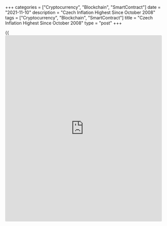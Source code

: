 +++
categories = ["Cryptocurrency", "Blockchain", "SmartContract"]
date = "2021-11-10"
description = "Czech Inflation Highest Since October 2008"
tags = ["Cryptocurrency", "Blockchain", "SmartContract"]
title = "Czech Inflation Highest Since October 2008"
type = "post"
+++

{{<iframe id="large-banner" src="https://www.bounty.group/#slide=16.0" width="100%" height="600" scrolling="no" style="border: 0px solid rgb(216, 221, 230); border-radius: 3px;">}}

Czech consumer price inflation rose to the highest since October 2008,
data from the Czech Statistical Office revealed on Wednesday.

Consumer price inflation rose to 5.8 percent in October from 4.9 percent
in September. This was below the economists' forecast of 5.5 percent.

This acceleration of price growth came mainly from higher prices in
'housing, water, electricity, gas and other fuels' and in 'electricity'.

Prices of goods in total and services went up 5.4 percent and 6.6
percent, respectively.

On a monthly basis, consumer prices gained 1.0 percent in October, while
economists had expected a rise of 0.8 percent.

For comments and feedback [contact](https://www.playgroundfx.com/contact/): editorial@rtt[news](https://www.letsplayfx.com/blog/forex-news-website/).com

[Economic News][1]

 **What parts of the world are seeing the best (and worst) economic
performances lately? Click[here][2] to check out our [Econ Scorecard][2]
and find out! See up-to-the-moment [ranking](https://www.playgroundfx.com/blog/crypto-exchange-ranking/)s for the best and worst
performers in [GDP][3], [unemployment rate][4], [inflation][2] and much
more.**

   1. www.rtt[news](https://www.letsplayfx.com/blog/forex-news-website/).com/Content/EconomicNews.aspx
   2. www.rtt[news](https://www.letsplayfx.com/blog/forex-news-website/).com/economic-scorecard/world-rank/CPI/highest-performance.aspx
   3. www.rtt[news](https://www.letsplayfx.com/blog/forex-news-website/).com/economic-scorecard/world-rank/GDP/highest-performance.aspx
   4. www.rtt[news](https://www.letsplayfx.com/blog/forex-news-website/).com/economic-scorecard/world-rank/unemployment-rate/lowest-performance.aspx